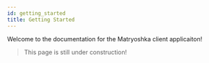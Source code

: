 ```yaml
---
id: getting_started
title: Getting Started
---
```


Welcome to the documentation for the Matryoshka client applicaiton!

> This page is still under construction!
